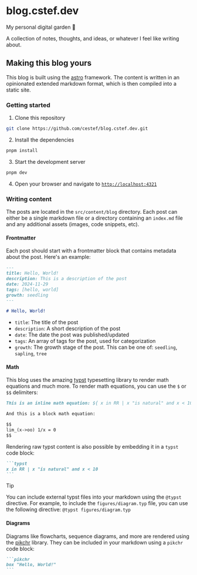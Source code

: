 # blog.cstef.dev

My personal digital garden :seedling:

A collection of notes, thoughts, and ideas, or whatever I feel like writing about. 

## Making this blog yours

This blog is built using the [astro](https://astro.build) framework. The content is written in an opinionated extended markdown format, which is then compiled into a static site.

### Getting started

1. Clone this repository

```bash
git clone https://github.com/cestef/blog.cstef.dev.git
```

2. Install the dependencies

```bash
pnpm install
```

3. Start the development server

```bash
pnpm dev
```

4. Open your browser and navigate to [`http://localhost:4321`](http://localhost:4321)

### Writing content

The posts are located in the `src/content/blog` directory. Each post can either be a single markdown file or a directory containing an `index.md` file and any additional assets (images, code snippets, etc).

#### Frontmatter

Each post should start with a frontmatter block that contains metadata about the post. Here's an example:

```markdown
---
title: Hello, World!
description: This is a description of the post
date: 2024-11-29
tags: [hello, world]
growth: seedling
---

# Hello, World!
```

- `title`: The title of the post
- `description`: A short description of the post
- `date`: The date the post was published/updated
- `tags`: An array of tags for the post, used for categorization
- `growth`: The growth stage of the post. This can be one of: `seedling`, `sapling`, `tree`

#### Math

This blog uses the amazing [typst](typst.dev) typesetting library to render math equations and much more. To render math equations, you can use the `$` or `$$` delimiters:

```markdown
This is an inline math equation: ${ x in RR | x "is natural" and x < 10 }$

And this is a block math equation:

$$
lim_(x->oo) 1/x = 0
$$
```

Rendering raw typst content is also possible by embedding it in a `typst` code block:

~~~markdown
```typst
x in RR | x "is natural" and x < 10
```
~~~

> [!TIP]
> You can include external typst files into your markdown using the `@typst` directive. For example, to include the `figures/diagram.typ` file, you can use the following directive:
> `@typst figures/diagram.typ`

#### Diagrams

Diagrams like flowcharts, sequence diagrams, and more are rendered using the [pikchr](https://pikchr.org/home) library. They can be included in your markdown using a `pikchr` code block:

~~~markdown
```pikchr
box "Hello, World!"
```
~~~

